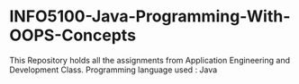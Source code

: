 # INFO5100-Java-Programming-With-OOPS-Concepts
This Repository holds all the assignments from Application Engineering and Development Class.
Programming language used : Java

